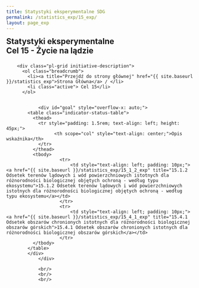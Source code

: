 ```yaml
---
title: Statystyki eksperymentalne SDG
permalink: /statistics_exp/15_exp/
layout: page_exp
---
```


<div id="main" class="main-content initiative-content">
		<section class="pl-banner-exp-indicator">
            <div class="pl-grid">
                <div class="pl-banner-content">
                  <h1 style="margin-top: 15px;margin-bottom: 22px;">
                  Statystyki eksperymentalne<br />
                  Cel 15 - Życie na lądzie
                  </h1>
                </div>
            </div>
        </section>

        <div class="pl-grid initiative-description">
          <ol class="breadcrumb">
            <li><a title="Przejdź do strony głównej" href="{{ site.baseurl }}/statistics_exp">Strona Główna</a> / </li>
            <li class="active"> Cel 15</li>
          </ol>


				<div id="goal" style="overflow-x: auto;">
		    <table class="indicator-status-table">
		      <thead>
		        <tr style="padding: 1.5rem; text-align: left; height: 45px;">
		              <th scope="col" style="text-align: center;">Opis wskaźnika</th>
		        </tr>
		      </thead>
		      <tbody>
						<tr>
							<td style="text-align: left; padding: 10px;"><a href="{{ site.baseurl }}/statistics_exp/15_1_2_exp" title="15.1.2 Odsetek terenów lądowych i wód powierzchniowych istotnych dla różnorodności biologicznej objętych ochroną - według typu ekosystemu">15.1.2 Odsetek terenów lądowych i wód powierzchniowych istotnych dla różnorodności biologicznej objętych ochroną - według typu ekosystemu</a></td>
						</tr>
						<tr>
							<td style="text-align: left; padding: 10px;"><a href="{{ site.baseurl }}/statistics_exp/15_4_1_exp" title="15.4.1 Odsetek obszarów chronionych istotnych dla różnorodności biologicznej obszarów górskich">15.4.1 Odsetek obszarów chronionych istotnych dla różnorodności biologicznej obszarów górskich</a></td>
						</tr>
		      </tbody>
		    </table>
		    </div>
				</div>

				<br/>
				<br/>
				<br/>
</div>

<script>




				$(document).ready(function() {
				    if (location.hash) {
				        $("a[href='" + location.hash + "']").tab("show");
								console.log("doc1");
				    }
				    $(document.body).on("click", "a[data-toggle]", function(event) {
				        location.hash = this.getAttribute("href");
								//ładowanie mapy
								if(location.hash === "#maps"){
									console.log(location.hash);
									//reload();
								}
				    });
				});
				$(window).on("popstate", function() {
				    var anchor = location.hash || $("a[data-toggle='tab']").first().attr("href");
				    $("a[href='" + anchor + "']").tab("show");
				});

				var currentLink = null;
				        function changeLinkColor(link){
				            if(currentLink!=null){
				                currentLink.style.color = link.style.color;
				            }
				            link.style.color = 'blue';
				            currentLink = link;
				        }
</script>
